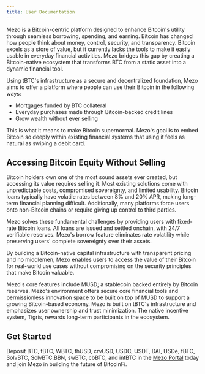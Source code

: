 ```yaml
---
title: User Documentation
---
```


​Mezo is a Bitcoin-centric platform designed to enhance Bitcoin's utility through seamless borrowing, spending, and earning. Bitcoin has changed how people think about money, control, security, and transparency. Bitcoin excels as a store of value, but it currently lacks the tools to make it easily usable in everyday financial activities. Mezo bridges this gap by creating a Bitcoin-native ecosystem that transforms BTC from a static asset into a dynamic financial tool.

Using tBTC's infrastructure as a secure and decentralized foundation, Mezo aims to offer a platform where people can use their Bitcoin in the following ways: 

- Mortgages funded by BTC collateral
- Everyday purchases made through Bitcoin-backed credit lines
- Grow wealth without ever selling

This is what it means to make Bitcoin supernormal. Mezo's goal is to embed Bitcoin so deeply within existing financial systems that using it feels as natural as swiping a debit card.

## Accessing Bitcoin Equity Without Selling

Bitcoin holders own one of the most sound assets ever created, but accessing its value requires selling it. Most existing solutions come with unpredictable costs, compromised sovereignty, and limited usability. Bitcoin loans typically have volatile rates between 8% and 20% APR, making long-term financial planning difficult. Additionally, many platforms force users onto non-Bitcoin chains or require giving up control to third parties.

Mezo solves these fundamental challenges by providing users with fixed-rate Bitcoin loans. All loans are issued and settled onchain, with 24/7 verifiable reserves. Mezo's borrow feature eliminates rate volatility while preserving users' complete sovereignty over their assets. 

By building a Bitcoin-native capital infrastructure with transparent pricing and no middlemen, Mezo enables users to access the value of their Bitcoin for real-world use cases without compromising on the security principles that make Bitcoin valuable.

Mezo's core features include MUSD; a stablecoin backed entirely by Bitcoin reserves. Mezo's environment offers secure core financial tools and permissionless innovation space to be built on top of MUSD to support a growing Bitcoin-based economy. Mezo is built on tBTC's infrastructure and emphasizes user ownership and trust minimization. The native incentive system, Tigris, rewards long-term participants in the ecosystem.

## Get Started

Deposit BTC, tBTC, WBTC, thUSD, crvUSD, USDC, USDT, DAI, USDe, fBTC, SolvBTC, SolvBTC.BBN, swBTC, cbBTC, and intBTC in the [Mezo Portal](https://mezo.org/hodl) today and join Mezo in building the future of BitcoinFi.
